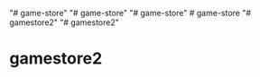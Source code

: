 "# game-store" 
"# game-store" 
"# game-store" 
#   g a m e - s t o r e  
 "# gamestore2" 
"# gamestore2" 
# gamestore2
